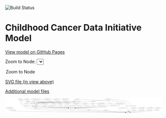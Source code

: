 <link rel='stylesheet' href="assets/style.css">
<link rel='stylesheet' href="https://unpkg.com/leaflet@1.5.1/dist/leaflet.css" integrity="sha512-xwE/Az9zrjBIphAcBb3F6JVqxf46+CDLwfLMHloNu6KEQCAWi6HcDUbeOfBIptF7tcCzusKFjFw2yuvEpDL9wQ==" crossorigin="">
<script type="text/javascript" src="https://code.jquery.com/jquery-3.2.1.min.js"></script>
<script type="text/javascript"  src="https://unpkg.com/leaflet@1.5.1/dist/leaflet.js"></script>
<script type="text/javascript" src="assets/actions.js"></script>

![Build Status](https://github.com/CBIIT/ccdi-model/actions/workflows/model-test-and-deploy.yml/badge.svg)

# Childhood Cancer Data Initiative Model

[View model on GitHub Pages](https://cbiit.github.io/ccdi-model/)



Zoom to Node: <select id="node_select">
  <option value="">Zoom to Node</option>
</select>
<div id="model"></div>

<p>
<a href="./model-desc/ccdi-model.svg">SVG file (in view above)</a>
<p>
<a href="./model-desc">Additional model files</a>
<div id='graph' style='display:off;'>
<svg width="3106pt" height="305pt"
 viewBox="0.00 0.00 3106.14 305.00" xmlns="http://www.w3.org/2000/svg" xmlns:xlink="http://www.w3.org/1999/xlink">
<g id="graph0" class="graph" transform="scale(1 1) rotate(0) translate(4 301)">
<title>Perl</title>
<polygon fill="#ffffff" stroke="transparent" points="-4,4 -4,-301 3102.1367,-301 3102.1367,4 -4,4"/>
<!-- study -->
<g id="node1" class="node">
<title>study</title>
<ellipse fill="none" stroke="#000000" cx="2437.0923" cy="-18" rx="36.2938" ry="18"/>
<text text-anchor="middle" x="2437.0923" y="-14.3" font-family="Times,serif" font-size="14.00" fill="#000000">study</text>
</g>
<!-- treatment_response -->
<g id="node2" class="node">
<title>treatment_response</title>
<ellipse fill="none" stroke="#000000" cx="780.0923" cy="-192" rx="104.7816" ry="18"/>
<text text-anchor="middle" x="780.0923" y="-188.3" font-family="Times,serif" font-size="14.00" fill="#000000">treatment_response</text>
</g>
<!-- participant -->
<g id="node22" class="node">
<title>participant</title>
<ellipse fill="none" stroke="#000000" cx="1322.0923" cy="-105" rx="62.2891" ry="18"/>
<text text-anchor="middle" x="1322.0923" y="-101.3" font-family="Times,serif" font-size="14.00" fill="#000000">participant</text>
</g>
<!-- treatment_response&#45;&gt;participant -->
<g id="edge27" class="edge">
<title>treatment_response&#45;&gt;participant</title>
<path fill="none" stroke="#000000" d="M796.0892,-174.0478C807.62,-162.4234 824.2419,-148.163 842.0923,-141 878.9142,-126.2241 1125.2612,-113.5591 1250.0008,-108.0047"/>
<polygon fill="#000000" stroke="#000000" points="1250.3895,-111.4911 1260.2253,-107.5533 1250.0806,-104.4979 1250.3895,-111.4911"/>
<text text-anchor="middle" x="925.0923" y="-144.8" font-family="Times,serif" font-size="14.00" fill="#000000">of_treatment_response</text>
</g>
<!-- methylation_array_file -->
<g id="node3" class="node">
<title>methylation_array_file</title>
<ellipse fill="none" stroke="#000000" cx="610.0923" cy="-279" rx="115.8798" ry="18"/>
<text text-anchor="middle" x="610.0923" y="-275.3" font-family="Times,serif" font-size="14.00" fill="#000000">methylation_array_file</text>
</g>
<!-- sample -->
<g id="node15" class="node">
<title>sample</title>
<ellipse fill="none" stroke="#000000" cx="613.0923" cy="-192" rx="44.393" ry="18"/>
<text text-anchor="middle" x="613.0923" y="-188.3" font-family="Times,serif" font-size="14.00" fill="#000000">sample</text>
</g>
<!-- methylation_array_file&#45;&gt;sample -->
<g id="edge6" class="edge">
<title>methylation_array_file&#45;&gt;sample</title>
<path fill="none" stroke="#000000" d="M610.7139,-260.9735C611.1201,-249.1918 611.6591,-233.5607 612.1213,-220.1581"/>
<polygon fill="#000000" stroke="#000000" points="615.6247,-220.1181 612.4715,-210.0034 608.6288,-219.8768 615.6247,-220.1181"/>
<text text-anchor="middle" x="703.5923" y="-231.8" font-family="Times,serif" font-size="14.00" fill="#000000">of_methylation_array_file</text>
</g>
<!-- radiology_file -->
<g id="node4" class="node">
<title>radiology_file</title>
<ellipse fill="none" stroke="#000000" cx="1234.0923" cy="-192" rx="73.387" ry="18"/>
<text text-anchor="middle" x="1234.0923" y="-188.3" font-family="Times,serif" font-size="14.00" fill="#000000">radiology_file</text>
</g>
<!-- radiology_file&#45;&gt;participant -->
<g id="edge26" class="edge">
<title>radiology_file&#45;&gt;participant</title>
<path fill="none" stroke="#000000" d="M1245.1187,-173.8773C1251.8775,-163.5863 1261.1275,-150.8363 1271.0923,-141 1275.9635,-136.1915 1281.5353,-131.5645 1287.1654,-127.3221"/>
<polygon fill="#000000" stroke="#000000" points="1289.3119,-130.0894 1295.3812,-121.4053 1285.2211,-124.4092 1289.3119,-130.0894"/>
<text text-anchor="middle" x="1330.0923" y="-144.8" font-family="Times,serif" font-size="14.00" fill="#000000">of_radiology_file</text>
</g>
<!-- cytogenomic_file -->
<g id="node5" class="node">
<title>cytogenomic_file</title>
<ellipse fill="none" stroke="#000000" cx="833.0923" cy="-279" rx="89.8845" ry="18"/>
<text text-anchor="middle" x="833.0923" y="-275.3" font-family="Times,serif" font-size="14.00" fill="#000000">cytogenomic_file</text>
</g>
<!-- cytogenomic_file&#45;&gt;sample -->
<g id="edge5" class="edge">
<title>cytogenomic_file&#45;&gt;sample</title>
<path fill="none" stroke="#000000" d="M825.7734,-260.9441C820.193,-249.5851 811.3643,-235.671 799.0923,-228 748.511,-196.3826 724.1584,-223.6546 666.0923,-210 662.678,-209.1971 659.1729,-208.2628 655.6705,-207.2501"/>
<polygon fill="#000000" stroke="#000000" points="656.472,-203.8347 645.8846,-204.2325 654.4093,-210.5239 656.472,-203.8347"/>
<text text-anchor="middle" x="886.5923" y="-231.8" font-family="Times,serif" font-size="14.00" fill="#000000">of_cytogenomic_file</text>
</g>
<!-- study_personnel -->
<g id="node6" class="node">
<title>study_personnel</title>
<ellipse fill="none" stroke="#000000" cx="87.0923" cy="-105" rx="87.1846" ry="18"/>
<text text-anchor="middle" x="87.0923" y="-101.3" font-family="Times,serif" font-size="14.00" fill="#000000">study_personnel</text>
</g>
<!-- study_personnel&#45;&gt;study -->
<g id="edge29" class="edge">
<title>study_personnel&#45;&gt;study</title>
<path fill="none" stroke="#000000" d="M81.8277,-86.9966C79.8034,-75.954 79.6832,-62.3732 88.0923,-54 109.2677,-32.915 2061.895,-20.2556 2390.4255,-18.274"/>
<polygon fill="#000000" stroke="#000000" points="2390.57,-21.7733 2400.5488,-18.2133 2390.528,-14.7734 2390.57,-21.7733"/>
<text text-anchor="middle" x="157.5923" y="-57.8" font-family="Times,serif" font-size="14.00" fill="#000000">of_study_personnel</text>
</g>
<!-- pathology_file -->
<g id="node7" class="node">
<title>pathology_file</title>
<ellipse fill="none" stroke="#000000" cx="1017.0923" cy="-279" rx="76.0865" ry="18"/>
<text text-anchor="middle" x="1017.0923" y="-275.3" font-family="Times,serif" font-size="14.00" fill="#000000">pathology_file</text>
</g>
<!-- pathology_file&#45;&gt;sample -->
<g id="edge25" class="edge">
<title>pathology_file&#45;&gt;sample</title>
<path fill="none" stroke="#000000" d="M1003.5568,-261.2399C993.5189,-249.5426 978.7342,-235.1188 962.0923,-228 901.5035,-202.0824 730.7545,-222.7088 666.0923,-210 662.4451,-209.2832 658.7046,-208.3787 654.98,-207.3587"/>
<polygon fill="#000000" stroke="#000000" points="655.8173,-203.9559 645.2335,-204.4382 653.808,-210.6613 655.8173,-203.9559"/>
<text text-anchor="middle" x="1046.0923" y="-231.8" font-family="Times,serif" font-size="14.00" fill="#000000">of_pathology_file</text>
</g>
<!-- medical_history -->
<g id="node8" class="node">
<title>medical_history</title>
<ellipse fill="none" stroke="#000000" cx="1411.0923" cy="-192" rx="85.2851" ry="18"/>
<text text-anchor="middle" x="1411.0923" y="-188.3" font-family="Times,serif" font-size="14.00" fill="#000000">medical_history</text>
</g>
<!-- medical_history&#45;&gt;participant -->
<g id="edge16" class="edge">
<title>medical_history&#45;&gt;participant</title>
<path fill="none" stroke="#000000" d="M1406.5098,-173.8099C1403.1088,-163.2433 1397.5681,-150.2361 1389.0923,-141 1383.2527,-134.6366 1376.0235,-129.1749 1368.496,-124.5695"/>
<polygon fill="#000000" stroke="#000000" points="1370.0186,-121.4101 1359.5877,-119.5537 1366.5843,-127.5098 1370.0186,-121.4101"/>
<text text-anchor="middle" x="1468.0923" y="-144.8" font-family="Times,serif" font-size="14.00" fill="#000000">of_medical_history</text>
</g>
<!-- molecular_test -->
<g id="node9" class="node">
<title>molecular_test</title>
<ellipse fill="none" stroke="#000000" cx="1594.0923" cy="-192" rx="79.8859" ry="18"/>
<text text-anchor="middle" x="1594.0923" y="-188.3" font-family="Times,serif" font-size="14.00" fill="#000000">molecular_test</text>
</g>
<!-- molecular_test&#45;&gt;participant -->
<g id="edge7" class="edge">
<title>molecular_test&#45;&gt;participant</title>
<path fill="none" stroke="#000000" d="M1579.9777,-174.0223C1570.0631,-162.6963 1555.8049,-148.7896 1540.0923,-141 1514.5449,-128.3347 1445.1487,-118.2387 1391.4487,-111.9992"/>
<polygon fill="#000000" stroke="#000000" points="1391.6093,-108.4949 1381.2775,-110.8412 1390.8174,-115.45 1391.6093,-108.4949"/>
<text text-anchor="middle" x="1626.0923" y="-144.8" font-family="Times,serif" font-size="14.00" fill="#000000">of_molecular_test</text>
</g>
<!-- cell_line -->
<g id="node10" class="node">
<title>cell_line</title>
<ellipse fill="none" stroke="#000000" cx="1430.0923" cy="-279" rx="49.2915" ry="18"/>
<text text-anchor="middle" x="1430.0923" y="-275.3" font-family="Times,serif" font-size="14.00" fill="#000000">cell_line</text>
</g>
<!-- cell_line&#45;&gt;study -->
<g id="edge3" class="edge">
<title>cell_line&#45;&gt;study</title>
<path fill="none" stroke="#000000" d="M1479.4614,-277.0801C1671.2578,-269.4149 2358.0331,-239.9661 2393.0923,-210 2417.0224,-189.5462 2395.5569,-169.4219 2409.0923,-141 2413.4499,-131.8497 2419.1755,-132.3474 2423.0923,-123 2433.3676,-98.4779 2436.5022,-68.165 2437.2842,-46.4229"/>
<polygon fill="#000000" stroke="#000000" points="2440.788,-46.2786 2437.5022,-36.2061 2433.7896,-46.1292 2440.788,-46.2786"/>
<text text-anchor="middle" x="2449.5923" y="-144.8" font-family="Times,serif" font-size="14.00" fill="#000000">of_cell_line</text>
</g>
<!-- cell_line&#45;&gt;sample -->
<g id="edge4" class="edge">
<title>cell_line&#45;&gt;sample</title>
<path fill="none" stroke="#000000" d="M1427.3478,-260.9772C1424.5717,-249.4788 1419.0408,-235.3926 1408.0923,-228 1373.9186,-204.9255 706.6909,-217.2128 666.0923,-210 662.3818,-209.3408 658.5792,-208.4682 654.7976,-207.4621"/>
<polygon fill="#000000" stroke="#000000" points="655.4959,-204.0189 644.914,-204.5415 653.5122,-210.7319 655.4959,-204.0189"/>
<text text-anchor="middle" x="1461.5923" y="-231.8" font-family="Times,serif" font-size="14.00" fill="#000000">of_cell_line</text>
</g>
<!-- survival -->
<g id="node11" class="node">
<title>survival</title>
<ellipse fill="none" stroke="#000000" cx="1740.0923" cy="-192" rx="48.1917" ry="18"/>
<text text-anchor="middle" x="1740.0923" y="-188.3" font-family="Times,serif" font-size="14.00" fill="#000000">survival</text>
</g>
<!-- survival&#45;&gt;participant -->
<g id="edge35" class="edge">
<title>survival&#45;&gt;participant</title>
<path fill="none" stroke="#000000" d="M1729.325,-174.4519C1721.1833,-162.8518 1708.8938,-148.4571 1694.0923,-141 1667.9718,-127.8404 1494.1057,-115.3594 1393.5741,-109.1292"/>
<polygon fill="#000000" stroke="#000000" points="1393.6805,-105.6292 1383.4848,-108.5097 1393.2514,-112.6161 1393.6805,-105.6292"/>
<text text-anchor="middle" x="1753.5923" y="-144.8" font-family="Times,serif" font-size="14.00" fill="#000000">of_survival</text>
</g>
<!-- family_relationship -->
<g id="node12" class="node">
<title>family_relationship</title>
<ellipse fill="none" stroke="#000000" cx="1906.0923" cy="-192" rx="100.1823" ry="18"/>
<text text-anchor="middle" x="1906.0923" y="-188.3" font-family="Times,serif" font-size="14.00" fill="#000000">family_relationship</text>
</g>
<!-- family_relationship&#45;&gt;participant -->
<g id="edge32" class="edge">
<title>family_relationship&#45;&gt;participant</title>
<path fill="none" stroke="#000000" d="M1876.6606,-174.6486C1855.3304,-162.9811 1825.3839,-148.4244 1797.0923,-141 1723.131,-121.5907 1508.1771,-111.4377 1394.5109,-107.2959"/>
<polygon fill="#000000" stroke="#000000" points="1394.6216,-103.7978 1384.5026,-106.9373 1394.3708,-110.7933 1394.6216,-103.7978"/>
<text text-anchor="middle" x="1917.5923" y="-144.8" font-family="Times,serif" font-size="14.00" fill="#000000">of_family_relationship</text>
</g>
<!-- sequencing_file -->
<g id="node13" class="node">
<title>sequencing_file</title>
<ellipse fill="none" stroke="#000000" cx="1194.0923" cy="-279" rx="83.3857" ry="18"/>
<text text-anchor="middle" x="1194.0923" y="-275.3" font-family="Times,serif" font-size="14.00" fill="#000000">sequencing_file</text>
</g>
<!-- sequencing_file&#45;&gt;sample -->
<g id="edge30" class="edge">
<title>sequencing_file&#45;&gt;sample</title>
<path fill="none" stroke="#000000" d="M1172.7029,-261.5785C1156.7661,-249.7149 1133.904,-234.9493 1111.0923,-228 1016.4181,-199.1588 763.3929,-228.0995 666.0923,-210 662.438,-209.3202 658.6925,-208.4418 654.9647,-207.4392"/>
<polygon fill="#000000" stroke="#000000" points="655.7952,-204.0349 645.2128,-204.5464 653.8045,-210.7458 655.7952,-204.0349"/>
<text text-anchor="middle" x="1209.5923" y="-231.8" font-family="Times,serif" font-size="14.00" fill="#000000">of_sequencing_file</text>
</g>
<!-- synonym -->
<g id="node14" class="node">
<title>synonym</title>
<ellipse fill="none" stroke="#000000" cx="297.0923" cy="-279" rx="51.9908" ry="18"/>
<text text-anchor="middle" x="297.0923" y="-275.3" font-family="Times,serif" font-size="14.00" fill="#000000">synonym</text>
</g>
<!-- synonym&#45;&gt;study -->
<g id="edge12" class="edge">
<title>synonym&#45;&gt;study</title>
<path fill="none" stroke="#000000" d="M297.6228,-260.8006C299.2908,-237.5306 305.6492,-197.4509 329.0923,-174 411.3776,-91.6872 461.7776,-108.873 576.0923,-87 758.9212,-52.0175 2118.8826,-24.135 2390.1128,-18.889"/>
<polygon fill="#000000" stroke="#000000" points="2390.4644,-22.383 2400.3951,-18.6909 2390.3295,-15.3843 2390.4644,-22.383"/>
<text text-anchor="middle" x="409.5923" y="-144.8" font-family="Times,serif" font-size="14.00" fill="#000000">of_synonym</text>
</g>
<!-- synonym&#45;&gt;sample -->
<g id="edge14" class="edge">
<title>synonym&#45;&gt;sample</title>
<path fill="none" stroke="#000000" d="M323.0165,-263.1921C343.4692,-251.4987 373.1188,-236.2302 401.0923,-228 467.2008,-208.5499 487.6763,-224.2732 555.0923,-210 559.808,-209.0016 564.6892,-207.7857 569.5264,-206.4619"/>
<polygon fill="#000000" stroke="#000000" points="570.6923,-209.7682 579.3264,-203.628 568.7477,-203.0437 570.6923,-209.7682"/>
<text text-anchor="middle" x="443.5923" y="-231.8" font-family="Times,serif" font-size="14.00" fill="#000000">of_synonym</text>
</g>
<!-- synonym&#45;&gt;participant -->
<g id="edge13" class="edge">
<title>synonym&#45;&gt;participant</title>
<path fill="none" stroke="#000000" d="M304.3125,-260.8114C314.6411,-237.1727 335.898,-196.2912 367.0923,-174 378.7796,-165.6483 477.8904,-143.157 492.0923,-141 637.0601,-118.9822 1075.3248,-109.2298 1249.5442,-106.1487"/>
<polygon fill="#000000" stroke="#000000" points="1249.6997,-109.6466 1259.637,-105.9725 1249.5774,-102.6477 1249.6997,-109.6466"/>
<text text-anchor="middle" x="409.5923" y="-188.3" font-family="Times,serif" font-size="14.00" fill="#000000">of_synonym</text>
</g>
<!-- sample&#45;&gt;cell_line -->
<g id="edge21" class="edge">
<title>sample&#45;&gt;cell_line</title>
<path fill="none" stroke="#000000" d="M644.9188,-204.5145C651.8016,-206.7371 659.111,-208.7415 666.0923,-210 934.7677,-258.434 1011.425,-179.5206 1280.0923,-228 1290.7201,-229.9177 1344.7616,-248.6767 1384.9501,-262.8916"/>
<polygon fill="#000000" stroke="#000000" points="1383.9816,-266.2617 1394.5764,-266.3032 1386.32,-259.6637 1383.9816,-266.2617"/>
<text text-anchor="middle" x="1360.5923" y="-231.8" font-family="Times,serif" font-size="14.00" fill="#000000">of_sample</text>
</g>
<!-- pdx -->
<g id="node17" class="node">
<title>pdx</title>
<ellipse fill="none" stroke="#000000" cx="613.0923" cy="-105" rx="27.8951" ry="18"/>
<text text-anchor="middle" x="613.0923" y="-101.3" font-family="Times,serif" font-size="14.00" fill="#000000">pdx</text>
</g>
<!-- sample&#45;&gt;pdx -->
<g id="edge23" class="edge">
<title>sample&#45;&gt;pdx</title>
<path fill="none" stroke="#000000" d="M579.2371,-180.303C561.0178,-173.2494 541.242,-164.0924 536.0923,-156 532.5131,-150.3756 532.5131,-146.6244 536.0923,-141 545.061,-126.9064 561.1544,-118.2377 576.3177,-112.952"/>
<polygon fill="#000000" stroke="#000000" points="577.5405,-116.2375 586.0636,-109.944 575.4761,-109.5489 577.5405,-116.2375"/>
<text text-anchor="middle" x="572.5923" y="-144.8" font-family="Times,serif" font-size="14.00" fill="#000000">of_sample</text>
</g>
<!-- sample&#45;&gt;participant -->
<g id="edge22" class="edge">
<title>sample&#45;&gt;participant</title>
<path fill="none" stroke="#000000" d="M641.2369,-177.7636C666.6337,-165.6589 705.3792,-149.0057 741.0923,-141 835.881,-119.7515 1115.9435,-110.1149 1249.5663,-106.6328"/>
<polygon fill="#000000" stroke="#000000" points="1249.7986,-110.1281 1259.7057,-106.373 1249.6193,-103.1303 1249.7986,-110.1281"/>
<text text-anchor="middle" x="777.5923" y="-144.8" font-family="Times,serif" font-size="14.00" fill="#000000">of_sample</text>
</g>
<!-- study_arm -->
<g id="node16" class="node">
<title>study_arm</title>
<ellipse fill="none" stroke="#000000" cx="2563.0923" cy="-105" rx="59.5901" ry="18"/>
<text text-anchor="middle" x="2563.0923" y="-101.3" font-family="Times,serif" font-size="14.00" fill="#000000">study_arm</text>
</g>
<!-- study_arm&#45;&gt;study -->
<g id="edge19" class="edge">
<title>study_arm&#45;&gt;study</title>
<path fill="none" stroke="#000000" d="M2539.0961,-88.4312C2518.5468,-74.2424 2488.8701,-53.7513 2466.8197,-38.5261"/>
<polygon fill="#000000" stroke="#000000" points="2468.6986,-35.5702 2458.4809,-32.7684 2464.7212,-41.3305 2468.6986,-35.5702"/>
<text text-anchor="middle" x="2555.5923" y="-57.8" font-family="Times,serif" font-size="14.00" fill="#000000">of_study_arm</text>
</g>
<!-- pdx&#45;&gt;study -->
<g id="edge1" class="edge">
<title>pdx&#45;&gt;study</title>
<path fill="none" stroke="#000000" d="M641.0131,-103.6683C846.8009,-93.8527 2127.8429,-32.7504 2390.1855,-20.2373"/>
<polygon fill="#000000" stroke="#000000" points="2390.6802,-23.7178 2400.5021,-19.7453 2390.3466,-16.7258 2390.6802,-23.7178"/>
<text text-anchor="middle" x="1659.0923" y="-57.8" font-family="Times,serif" font-size="14.00" fill="#000000">of_pdx</text>
</g>
<!-- pdx&#45;&gt;sample -->
<g id="edge2" class="edge">
<title>pdx&#45;&gt;sample</title>
<path fill="none" stroke="#000000" d="M613.0923,-123.0034C613.0923,-134.7801 613.0923,-150.4102 613.0923,-163.8156"/>
<polygon fill="#000000" stroke="#000000" points="609.5924,-163.9735 613.0923,-173.9735 616.5924,-163.9736 609.5924,-163.9735"/>
<text text-anchor="middle" x="637.0923" y="-144.8" font-family="Times,serif" font-size="14.00" fill="#000000">of_pdx</text>
</g>
<!-- study_funding -->
<g id="node18" class="node">
<title>study_funding</title>
<ellipse fill="none" stroke="#000000" cx="2718.0923" cy="-105" rx="77.1866" ry="18"/>
<text text-anchor="middle" x="2718.0923" y="-101.3" font-family="Times,serif" font-size="14.00" fill="#000000">study_funding</text>
</g>
<!-- study_funding&#45;&gt;study -->
<g id="edge20" class="edge">
<title>study_funding&#45;&gt;study</title>
<path fill="none" stroke="#000000" d="M2687.0953,-88.3209C2665.4701,-77.2647 2635.6591,-63.1603 2608.0923,-54 2566.2973,-40.1117 2516.9155,-30.3982 2481.9913,-24.5908"/>
<polygon fill="#000000" stroke="#000000" points="2482.5243,-21.1316 2472.0928,-22.9849 2481.4032,-28.0412 2482.5243,-21.1316"/>
<text text-anchor="middle" x="2707.0923" y="-57.8" font-family="Times,serif" font-size="14.00" fill="#000000">of_study_funding</text>
</g>
<!-- clinical_measure_file -->
<g id="node19" class="node">
<title>clinical_measure_file</title>
<ellipse fill="none" stroke="#000000" cx="2275.0923" cy="-192" rx="108.5808" ry="18"/>
<text text-anchor="middle" x="2275.0923" y="-188.3" font-family="Times,serif" font-size="14.00" fill="#000000">clinical_measure_file</text>
</g>
<!-- clinical_measure_file&#45;&gt;study -->
<g id="edge17" class="edge">
<title>clinical_measure_file&#45;&gt;study</title>
<path fill="none" stroke="#000000" d="M2266.958,-173.9899C2261.2482,-160.3176 2254.1137,-140.8834 2251.0923,-123 2248.4269,-107.2236 2241.9555,-100.1347 2251.0923,-87 2267.8366,-62.929 2344.5895,-40.3539 2394.1184,-27.9332"/>
<polygon fill="#000000" stroke="#000000" points="2395.0666,-31.3044 2403.9389,-25.5136 2393.3919,-24.5076 2395.0666,-31.3044"/>
<text text-anchor="middle" x="2337.0923" y="-101.3" font-family="Times,serif" font-size="14.00" fill="#000000">of_clinical_measure_file</text>
</g>
<!-- clinical_measure_file&#45;&gt;participant -->
<g id="edge18" class="edge">
<title>clinical_measure_file&#45;&gt;participant</title>
<path fill="none" stroke="#000000" d="M2192.0346,-180.348C2147.3064,-173.4074 2097.0947,-164.3506 2076.0923,-156 2064.7518,-151.491 2064.7013,-144.7642 2053.0923,-141 1991.6841,-121.0883 1567.1078,-110.1034 1394.6578,-106.4205"/>
<polygon fill="#000000" stroke="#000000" points="1394.4817,-102.916 1384.41,-106.2039 1394.3338,-109.9145 1394.4817,-102.916"/>
<text text-anchor="middle" x="2162.0923" y="-144.8" font-family="Times,serif" font-size="14.00" fill="#000000">of_clinical_measure_file</text>
</g>
<!-- study_admin -->
<g id="node20" class="node">
<title>study_admin</title>
<ellipse fill="none" stroke="#000000" cx="2884.0923" cy="-105" rx="70.3881" ry="18"/>
<text text-anchor="middle" x="2884.0923" y="-101.3" font-family="Times,serif" font-size="14.00" fill="#000000">study_admin</text>
</g>
<!-- study_admin&#45;&gt;study -->
<g id="edge15" class="edge">
<title>study_admin&#45;&gt;study</title>
<path fill="none" stroke="#000000" d="M2854.9341,-88.4233C2833.103,-76.8123 2802.1263,-61.9952 2773.0923,-54 2719.7052,-39.2986 2562.3504,-26.7035 2483.3892,-21.1023"/>
<polygon fill="#000000" stroke="#000000" points="2483.4646,-17.5991 2473.2442,-20.3906 2482.9747,-24.582 2483.4646,-17.5991"/>
<text text-anchor="middle" x="2869.5923" y="-57.8" font-family="Times,serif" font-size="14.00" fill="#000000">of_study_admin</text>
</g>
<!-- treatment -->
<g id="node21" class="node">
<title>treatment</title>
<ellipse fill="none" stroke="#000000" cx="960.0923" cy="-192" rx="57.6901" ry="18"/>
<text text-anchor="middle" x="960.0923" y="-188.3" font-family="Times,serif" font-size="14.00" fill="#000000">treatment</text>
</g>
<!-- treatment&#45;&gt;participant -->
<g id="edge28" class="edge">
<title>treatment&#45;&gt;participant</title>
<path fill="none" stroke="#000000" d="M981.6798,-175.1811C997.7125,-163.6093 1020.6079,-148.9448 1043.0923,-141 1080.3442,-127.8372 1181.9501,-116.9328 1251.6865,-110.6898"/>
<polygon fill="#000000" stroke="#000000" points="1252.0794,-114.1688 1261.7328,-109.8028 1251.4637,-107.196 1252.0794,-114.1688"/>
<text text-anchor="middle" x="1090.0923" y="-144.8" font-family="Times,serif" font-size="14.00" fill="#000000">of_treatment</text>
</g>
<!-- participant&#45;&gt;study -->
<g id="edge31" class="edge">
<title>participant&#45;&gt;study</title>
<path fill="none" stroke="#000000" d="M1382.4349,-100.2917C1581.4765,-84.7611 2214.5612,-35.3634 2391.0315,-21.594"/>
<polygon fill="#000000" stroke="#000000" points="2391.3295,-25.0815 2401.0269,-20.8141 2390.7849,-18.1027 2391.3295,-25.0815"/>
<text text-anchor="middle" x="1997.5923" y="-57.8" font-family="Times,serif" font-size="14.00" fill="#000000">of_participant</text>
</g>
<!-- publication -->
<g id="node23" class="node">
<title>publication</title>
<ellipse fill="none" stroke="#000000" cx="3035.0923" cy="-105" rx="63.0888" ry="18"/>
<text text-anchor="middle" x="3035.0923" y="-101.3" font-family="Times,serif" font-size="14.00" fill="#000000">publication</text>
</g>
<!-- publication&#45;&gt;study -->
<g id="edge11" class="edge">
<title>publication&#45;&gt;study</title>
<path fill="none" stroke="#000000" d="M3008.5678,-88.6051C2987.9748,-76.7635 2958.275,-61.5734 2930.0923,-54 2846.677,-31.5842 2589.6249,-22.1617 2483.5779,-19.1583"/>
<polygon fill="#000000" stroke="#000000" points="2483.5912,-15.6574 2473.4982,-18.8794 2483.3975,-22.6547 2483.5912,-15.6574"/>
<text text-anchor="middle" x="3020.0923" y="-57.8" font-family="Times,serif" font-size="14.00" fill="#000000">of_publication</text>
</g>
<!-- exposure -->
<g id="node24" class="node">
<title>exposure</title>
<ellipse fill="none" stroke="#000000" cx="1089.0923" cy="-192" rx="53.0913" ry="18"/>
<text text-anchor="middle" x="1089.0923" y="-188.3" font-family="Times,serif" font-size="14.00" fill="#000000">exposure</text>
</g>
<!-- exposure&#45;&gt;participant -->
<g id="edge24" class="edge">
<title>exposure&#45;&gt;participant</title>
<path fill="none" stroke="#000000" d="M1110.4241,-175.3353C1125.7093,-164.1404 1147.2046,-149.8668 1168.0923,-141 1196.0042,-129.1513 1228.4938,-120.8259 1256.4169,-115.189"/>
<polygon fill="#000000" stroke="#000000" points="1257.3327,-118.5765 1266.4809,-113.2323 1255.9967,-111.7052 1257.3327,-118.5765"/>
<text text-anchor="middle" x="1211.5923" y="-144.8" font-family="Times,serif" font-size="14.00" fill="#000000">of_exposure</text>
</g>
<!-- diagnosis -->
<g id="node25" class="node">
<title>diagnosis</title>
<ellipse fill="none" stroke="#000000" cx="422.0923" cy="-279" rx="54.6905" ry="18"/>
<text text-anchor="middle" x="422.0923" y="-275.3" font-family="Times,serif" font-size="14.00" fill="#000000">diagnosis</text>
</g>
<!-- diagnosis&#45;&gt;sample -->
<g id="edge34" class="edge">
<title>diagnosis&#45;&gt;sample</title>
<path fill="none" stroke="#000000" d="M449.673,-263.381C468.8528,-252.7979 495.171,-238.8235 519.0923,-228 535.3097,-220.6622 553.5033,-213.4643 569.533,-207.4567"/>
<polygon fill="#000000" stroke="#000000" points="571.0341,-210.6332 579.1971,-203.8793 568.604,-204.0685 571.0341,-210.6332"/>
<text text-anchor="middle" x="563.5923" y="-231.8" font-family="Times,serif" font-size="14.00" fill="#000000">of_diagnosis</text>
</g>
<!-- diagnosis&#45;&gt;participant -->
<g id="edge33" class="edge">
<title>diagnosis&#45;&gt;participant</title>
<path fill="none" stroke="#000000" d="M436.449,-261.3779C440.5894,-255.7368 444.8572,-249.3121 448.0923,-243 462.8362,-214.2328 447.262,-195.8416 471.0923,-174 517.5818,-131.39 546.6697,-149.9614 609.0923,-141 731.0451,-123.4925 1093.5877,-111.466 1249.4922,-106.9661"/>
<polygon fill="#000000" stroke="#000000" points="1250.0105,-110.4528 1259.9062,-106.6679 1249.81,-103.4557 1250.0105,-110.4528"/>
<text text-anchor="middle" x="515.5923" y="-188.3" font-family="Times,serif" font-size="14.00" fill="#000000">of_diagnosis</text>
</g>
<!-- generic_file -->
<g id="node26" class="node">
<title>generic_file</title>
<ellipse fill="none" stroke="#000000" cx="2042.0923" cy="-279" rx="65.7887" ry="18"/>
<text text-anchor="middle" x="2042.0923" y="-275.3" font-family="Times,serif" font-size="14.00" fill="#000000">generic_file</text>
</g>
<!-- generic_file&#45;&gt;study -->
<g id="edge8" class="edge">
<title>generic_file&#45;&gt;study</title>
<path fill="none" stroke="#000000" d="M2106.8082,-275.7254C2208.9531,-270.141 2398.811,-257.9189 2426.0923,-243 2473.8953,-216.8588 2505.8215,-194.2064 2494.0923,-141 2486.3093,-105.6947 2467.344,-68.4729 2453.4181,-44.3461"/>
<polygon fill="#000000" stroke="#000000" points="2456.2738,-42.2984 2448.1768,-35.4654 2450.2454,-45.8563 2456.2738,-42.2984"/>
<text text-anchor="middle" x="2549.0923" y="-144.8" font-family="Times,serif" font-size="14.00" fill="#000000">of_generic_file</text>
</g>
<!-- generic_file&#45;&gt;sample -->
<g id="edge10" class="edge">
<title>generic_file&#45;&gt;sample</title>
<path fill="none" stroke="#000000" d="M1981.5147,-271.7729C1882.3176,-260.268 1678.9636,-238.0629 1506.0923,-228 1319.6983,-217.15 849.9691,-242.3997 666.0923,-210 662.3809,-209.346 658.5776,-208.4771 654.7956,-207.4734"/>
<polygon fill="#000000" stroke="#000000" points="655.493,-204.0301 644.9113,-204.5567 653.5118,-210.7439 655.493,-204.0301"/>
<text text-anchor="middle" x="1751.0923" y="-231.8" font-family="Times,serif" font-size="14.00" fill="#000000">of_generic_file</text>
</g>
<!-- generic_file&#45;&gt;participant -->
<g id="edge9" class="edge">
<title>generic_file&#45;&gt;participant</title>
<path fill="none" stroke="#000000" d="M2043.0955,-260.6702C2043.6458,-229.7502 2039.5713,-167.9665 2001.0923,-141 1976.5793,-123.8211 1564.5656,-111.2629 1394.559,-106.7892"/>
<polygon fill="#000000" stroke="#000000" points="1394.5364,-103.2875 1384.4484,-106.5251 1394.3536,-110.2851 1394.5364,-103.2875"/>
<text text-anchor="middle" x="2092.0923" y="-188.3" font-family="Times,serif" font-size="14.00" fill="#000000">of_generic_file</text>
</g>
</g>
</svg>
</div>
